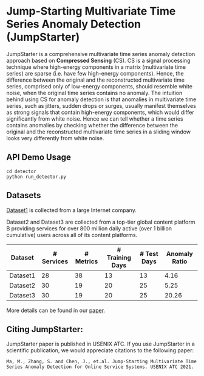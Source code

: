 # Jump-Starting Multivariate Time Series Anomaly Detection (JumpStarter)

JumpStarter is a comprehensive multivariate time series anomaly detection approach based on **Compressed Sensing** (CS). CS is a signal processing technique where high-energy components in a matrix (multivariate time series) are sparse (i.e. have few high-energy components).
Hence, the difference between the original and the reconstructed multivariate time series, comprised only of low-energy components, should resemble white noise, when the original time series contains no anomaly.
The intuition behind using CS for anomaly detection is that anomalies in multivariate time series, such as jitters, sudden drops or surges, usually manifest themselves as strong signals that contain high-energy components, which would differ significantly from white noise. 
Hence we can tell whether a time series contains anomalies by checking whether the difference between the original and the reconstructed multivariate time series in a sliding window looks very differently from white noise.


## API Demo Usage

```
cd detector
python run_detector.py
```

## Datasets

[Dataset1](https://github.com/NetManAIOps/OmniAnomaly/tree/master/ServerMachineDataset) is collected from a large Internet company. 

Dataset2 and Dataset3 are collected from a top-tier global content platform B providing services for over 800 million daily active (over 1 billion cumulative) users across all of its content platforms.
    
|Dataset|# Services|# Metrics|# Training Days|# Test Days|Anomaly Ratio|  
|----|----|----|----|----|----|
|Dataset1|28|38|13|13|4.16|
|Dataset2|30|19|20|25|5.25|
|Dataset3|30|19|20|25|20.26|

More details can be found in our [paper](https://www.usenix.org/conference/atc21/presentation/ma). 

## Citing JumpStarter: 

JumpStarter paper is published in USENIX ATC. If you use JumpStarter in a scientific publication, we would appreciate citations to the following paper:
```
Ma, M., Zhang, S. and Chen, J., et.al. Jump-Starting Multivariate Time Series Anomaly Detection for Online Service Systems. USENIX ATC 2021.
```

